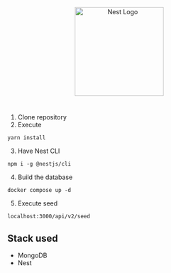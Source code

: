 <p align="center">
  <a href="http://nestjs.com/" target="blank"><img src="https://nestjs.com/img/logo-small.svg" width="200" alt="Nest Logo" /></a>
</p>

#

1. Clone repository
2. Execute

```
yarn install
```

3. Have Nest CLI

```
npm i -g @nestjs/cli
```

4. Build the database

```
docker compose up -d
```

5. Execute seed

```
localhost:3000/api/v2/seed
```

## Stack used

- MongoDB
- Nest
